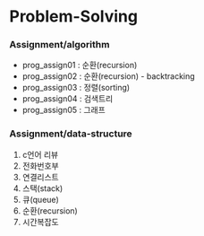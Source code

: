 # Problem-Solving
   ### Assignment/algorithm
   - prog_assign01 : 순환(recursion)
   - prog_assign02 : 순환(recursion) - backtracking
   - prog_assign03 : 정렬(sorting)
   - prog_assign04 : 검색트리
   - prog_assign05 : 그래프
   ### Assignment/data-structure
   1. c언어 리뷰
   2. 전화번호부
   3. 연결리스트
   4. 스택(stack)
   5. 큐(queue)
   6. 순환(recursion)
   7. 시간복잡도
